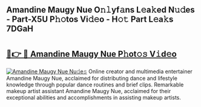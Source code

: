 ## Amandine Maugy Nue O𝚗𝚕yf𝚊ns L𝚎a𝚔ed N𝚞𝚍es - Part-X5U P𝚑𝚘tos Vi𝚍𝚎o - H𝚘𝚝 Part L𝚎a𝚔s 7DGaH

# <h2><a href="http://kfd6ic6.oniu.top/?m=Amandine+Maugy+Nue">🔗👉 🔴 Amandine Maugy Nue P𝚑ot𝚘𝚜 V𝚒d𝚎o</a></h2>

[![Amandine Maugy Nue Nu𝚍e𝚜](https://i.imgur.com/0qMVB7G.gif)](http://kfd6ic6.oniu.top/?m=Amandine+Maugy+Nue)
Online creator and multimedia entertainer Amandine Maugy Nue, acclaimed for distributing dance and lifestyle knowledge through popular dance routines and brief clips. Remarkable makeup artist assistant Amandine Maugy Nue, acclaimed for their exceptional abilities and accomplishments in assisting makeup artists.  
